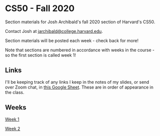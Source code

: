 # CS50 - Fall 2020
Section materials for Josh Archibald's fall 2020 section of Harvard's CS50.

Contact Josh at [jarchibald@college.harvard.edu](mailto:jarchibald@college.harvard.edu).

Section materials will be posted each week - check back for more!

Note that sections are numbered in accordance with weeks in the course - so the first section is called week 1!

## Links

I'll be keeping track of any links I keep in the notes of my slides, or send over Zoom chat, in [this Google Sheet](https://docs.google.com/spreadsheets/d/1e5C8vEXpc8TtMHB_-lhn7GhKdQ5sCWuy0xGD3owDYA4/edit?usp=sharing). These are in order of appearance in the class.

## Weeks

[Week 1](week1.md)

[Week 2](week2.md)
